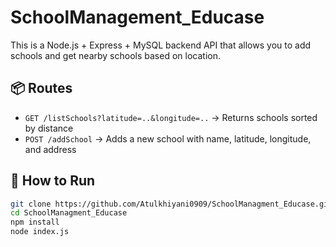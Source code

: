 # SchoolManagement_Educase

This is a Node.js + Express + MySQL backend API that allows you to add schools and get nearby schools based on location.

## 📦 Routes

- `GET /listSchools?latitude=..&longitude=..` → Returns schools sorted by distance  
- `POST /addSchool` → Adds a new school with name, latitude, longitude, and address

## 🚀 How to Run

```bash
git clone https://github.com/Atulkhiyani0909/SchoolManagment_Educase.git
cd SchoolManagment_Educase
npm install
node index.js
